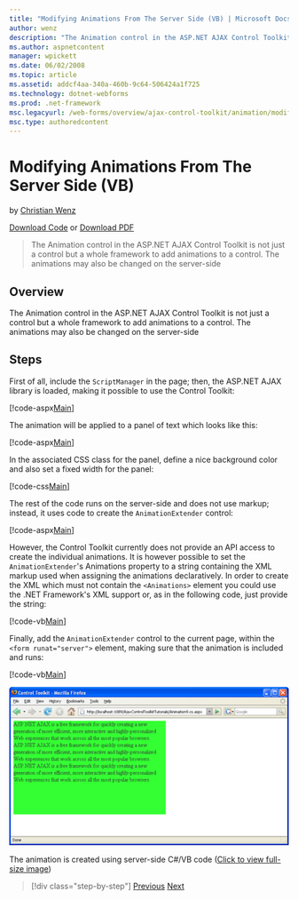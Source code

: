 ```yaml
---
title: "Modifying Animations From The Server Side (VB) | Microsoft Docs"
author: wenz
description: "The Animation control in the ASP.NET AJAX Control Toolkit is not just a control but a whole framework to add animations to a control. The animations may also..."
ms.author: aspnetcontent
manager: wpickett
ms.date: 06/02/2008
ms.topic: article
ms.assetid: addcf4aa-340a-460b-9c64-506424a1f725
ms.technology: dotnet-webforms
ms.prod: .net-framework
msc.legacyurl: /web-forms/overview/ajax-control-toolkit/animation/modifying-animations-from-the-server-side-vb
msc.type: authoredcontent
---
```

Modifying Animations From The Server Side (VB)
====================
by [Christian Wenz](https://github.com/wenz)

[Download Code](http://download.microsoft.com/download/f/9/a/f9a26acd-8df4-4484-8a18-199e4598f411/Animation9.vb.zip) or [Download PDF](http://download.microsoft.com/download/6/7/1/6718d452-ff89-4d3f-a90e-c74ec2d636a3/animation9VB.pdf)

> The Animation control in the ASP.NET AJAX Control Toolkit is not just a control but a whole framework to add animations to a control. The animations may also be changed on the server-side


## Overview

The Animation control in the ASP.NET AJAX Control Toolkit is not just a control but a whole framework to add animations to a control. The animations may also be changed on the server-side

## Steps

First of all, include the `ScriptManager` in the page; then, the ASP.NET AJAX library is loaded, making it possible to use the Control Toolkit:

[!code-aspx[Main](modifying-animations-from-the-server-side-vb/samples/sample1.aspx)]

The animation will be applied to a panel of text which looks like this:

[!code-aspx[Main](modifying-animations-from-the-server-side-vb/samples/sample2.aspx)]

In the associated CSS class for the panel, define a nice background color and also set a fixed width for the panel:

[!code-css[Main](modifying-animations-from-the-server-side-vb/samples/sample3.css)]

The rest of the code runs on the server-side and does not use markup; instead, it uses code to create the `AnimationExtender` control:

[!code-aspx[Main](modifying-animations-from-the-server-side-vb/samples/sample4.aspx)]

However, the Control Toolkit currently does not provide an API access to create the individual animations. It is however possible to set the `AnimationExtender`'s Animations property to a string containing the XML markup used when assigning the animations declaratively. In order to create the XML which must not contain the `<Animations>` element you could use the .NET Framework's XML support or, as in the following code, just provide the string:

[!code-vb[Main](modifying-animations-from-the-server-side-vb/samples/sample5.vb)]

Finally, add the `AnimationExtender` control to the current page, within the `<form runat="server">` element, making sure that the animation is included and runs:

[!code-vb[Main](modifying-animations-from-the-server-side-vb/samples/sample6.vb)]


[![The animation is created using server-side C#/VB code](modifying-animations-from-the-server-side-vb/_static/image2.png)](modifying-animations-from-the-server-side-vb/_static/image1.png)

The animation is created using server-side C#/VB code ([Click to view full-size image](modifying-animations-from-the-server-side-vb/_static/image3.png))

>[!div class="step-by-step"]
[Previous](triggering-an-animation-in-another-control-vb.md)
[Next](executing-animations-using-client-side-code-vb.md)